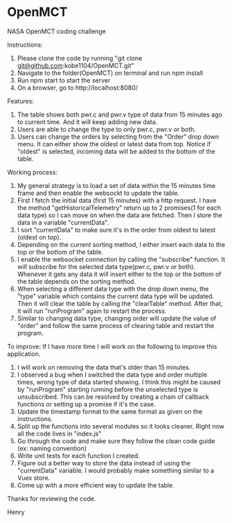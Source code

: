 # OpenMCT
NASA OpenMCT coding challenge

Instructions:
1. Please clone the code by running "git clone git@github.com:kobe1104/OpenMCT.git"
2. Navigate to the folder(OpenMCT) on terminal and run npm install
3. Run npm start to start the server
4. On a browser, go to http://localhost:8080/ 

Features:
1. The table shows both pwr.c and pwr.v type of data from 15 minutes ago to current time. And it will keep adding new data.
2. Users are able to change the type to only pwr.c, pwr.v or both.
3. Users can change the orders by selecting from the "Order" drop down menu. It can either show the oldest or latest data from top.
Notice if "oldest" is selected, incoming data will be added to the bottom of the table.

Working process:
1. My general strategy is to load a set of data within the 15 minutes time frame and then enable the websockt to update the table.
2. First I fetch the initial data (first 15 minutes) with a http request. I have the method "getHistoricalTelemetry" return up to
   2 promises(1 for each data type) so I can move on when the data are fetched. Then I store the data in a variable "currentData".
3. I sort "currentData" to make sure it's in the order from oldest to latest (oldest on top).
4. Depending on the current sorting method, I either insert each data to the top or the bottom of the table.
5. I enable the websocket connection by calling the "subscribe" function. It will subscribe for the selected data type(pwr.c, pwr.v or both).
   Whenever it gets any data it will insert either to the top or the bottom of the table depends on the sorting method.
6. When selecting a different data type with the drop down menu, the "type" variable which contains the current data type will be updated.
   Then it will clear the table by calling the "clearTable" method. After that, it will run "runProgram" again to restart the process.
7. Similar to changing data type, changing order will update the value of "order" and follow the same process of clearing table and
   restart the program.


To improve:
If I have more time I will work on the following to improve this application.
1. I will work on removing the data that's older than 15 minutes.
2. I observed a bug when I switched the data type and order multiple times, wrong type of data started showing.
   I think this might be caused by "runProgram" starting running before the unselected type is unsubscribed. This can be resolved by creating
   a chain of callback functions or setting up a promise if it's the case.
3. Update the timestamp format to the same format as given on the instructions.
4. Split up the functions into several modules so it looks cleaner. Right now all the code lives in "index.js"
5. Go through the code and make sure they follow the clean code guide (ex: naming convention)
6. Write unit tests for each function I created.
7. Figure out a better way to store the data instead of using the "currentData" variable. I would probably make something similar to
   a Vuex store.
8. Come up with a more efficient way to update the table.

Thanks for reviewing the code.

Henry



